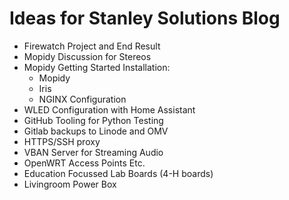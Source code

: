 # Ideas for Stanley Solutions Blog
* Firewatch Project and End Result
* Mopidy Discussion for Stereos
* Mopidy Getting Started Installation:
  * Mopidy
  * Iris
  * NGINX Configuration
* WLED Configuration with Home Assistant
* GitHub Tooling for Python Testing
* Gitlab backups to Linode and OMV
* HTTPS/SSH proxy
* VBAN Server for Streaming Audio
* OpenWRT Access Points Etc.
* Education Focussed Lab Boards (4-H boards)
* Livingroom Power Box
